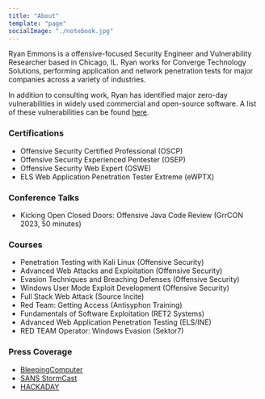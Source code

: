 ```yaml
---
title: "About"
template: "page"
socialImage: "./notebook.jpg"
---
```


Ryan Emmons is a offensive-focused Security Engineer and Vulnerability Researcher based in Chicago, IL. Ryan works for Converge Technology Solutions, performing application and network penetration tests for major companies across a variety of industries. 

In addition to consulting work, Ryan has identified major zero-day vulnerabilities in widely used commercial and open-source software. A list of these vulnerabilities can be found [here](/pages/cves).

### Certifications ###
 - Offensive Security Certified Professional (OSCP)
 - Offensive Security Experienced Pentester (OSEP)
 - Offensive Security Web Expert (OSWE)
 - ELS Web Application Penetration Tester Extreme (eWPTX)

### Conference Talks ###
 - Kicking Open Closed Doors: Offensive Java Code Review (GrrCON 2023, 50 minutes)

### Courses ###
 - Penetration Testing with Kali Linux (Offensive Security)
 - Advanced Web Attacks and Exploitation (Offensive Security)
 - Evasion Techniques and Breaching Defenses (Offensive Security)
 - Windows User Mode Exploit Development (Offensive Security)
 - Full Stack Web Attack (Source Incite)
 - Red Team: Getting Access (Antisyphon Training)
 - Fundamentals of Software Exploitation (RET2 Systems)
 - Advanced Web Application Penetration Testing (ELS/INE)
 - RED TEAM Operator: Windows Evasion (Sektor7)

### Press Coverage ###
 - [BleepingComputer](https://www.bleepingcomputer.com/news/security/exploit-for-crushftp-rce-chain-released-patch-now/)
 - [SANS StormCast](https://isc.sans.edu/podcastdetail/8750)
 - [HACKADAY](https://hackaday.com/2023/11/17/this-week-in-security-ssh-ftp-and-reptar/)
